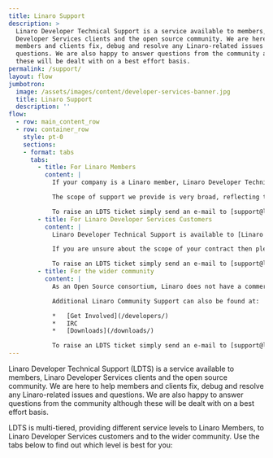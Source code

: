 ```yaml
---
title: Linaro Support
description: >
  Linaro Developer Technical Support is a service available to members, Linaro
  Developer Services clients and the open source community. We are here to help
  members and clients fix, debug and resolve any Linaro-related issues and
  questions. We are also happy to answer questions from the community although
  these will be dealt with on a best effort basis.
permalink: /support/
layout: flow
jumbotron:
  image: /assets/images/content/developer-services-banner.jpg
  title: Linaro Support
  description: ''
flow:
  - row: main_content_row
  - row: container_row
    style: pt-0
    sections:
    - format: tabs
      tabs:
        - title: For Linaro Members
          content: |
            If your company is a Linaro member, Linaro Developer Technical Support is one of the benefits you get. We are here to guide and support you on Linaro’s software releases, contributions to open source and training material. If you are unsure whether your company has access to LDTS then visit [our list of members](/members-by-group/) and check if your company is a Core, Club or Group member.

            The scope of support we provide is very broad, reflecting the many different areas Linaro operates in. Examples of technologies around which we provide support include GNU and LLVM toolchains for Arm platforms, Linux kernel (including mainline, Linaro Stable Kernel and kernel testing), power optimization and testing, OP-TEE, QEMU/KVM, LAVA, SQUAD and any work by your landing team.

            To raise an LDTS ticket simply send an e-mail to [support@linaro.org](mailto:support@linaro.org) from your company e-mail address or, if you prefer, register using your company e-mail address at [https://support.linaro.org](https://support.linaro.org). LDTS uses domain names to prioritize tickets from member companies, if you do not use your company e-mail address then your ticket will not be prioritized correctly.
        - title: For Linaro Developer Services Customers
          content: |
            Linaro Developer Technical Support is available to [Linaro Developer Services](/services/) customers at an additional fee as part of their contract. The scope of cover will vary depending on the contract and Statement of Work with each individual customer.

            If you are unsure about the scope of your contract then please raise a ticket with us nonetheless. Our engineers are briefed on the support levels for each customer and if you do not receive support as part of your contract we will treat your query as a community ticket (see next tab).

            To raise an LDTS ticket simply send an e-mail to [support@linaro.org](mailto:support@linaro.org) from company e-mail address or, if you prefer, register using your company e-mail address at [https://support.linaro.org](https://support.linaro.org). LDTS uses domain names to prioritize tickets from our customers, if you do not use your company e-mail address then your ticket will not be prioritized correctly.
        - title: For the wider community
          content: |
            As an Open Source consortium, Linaro does not have a commercial product set; rather, we are Member funded for Member directed projects and efforts for Linux on Arm. Community (non-Member) tickets are therefore handled on a best effort basis. Our free-of-charge service does not provide comprehensive technical support. The scope is much less broad than that offered to members and customers and we are not able to look deeply into specific problems. However where we have information to hand that can help, we will be delighted to share it.

            Additional Linaro Community Support can also be found at:

            *   [Get Involved](/developers/)
            *   IRC
            *   [Downloads](/downloads/)

            To raise an LDTS ticket simply send an e-mail to [support@linaro.org](mailto:support@linaro.org) or, if you prefer, register at [https://support.linaro.org](https://support.linaro.org/).
---
```

Linaro Developer Technical Support (LDTS) is a service available to members, Linaro Developer Services clients and
the open source community. We are here to help members and clients fix, debug and resolve any Linaro-related issues
and questions. We are also happy to answer questions from the community although these will be dealt with on a best
effort basis.

LDTS is multi-tiered, providing different service levels to Linaro Members, to Linaro Developer Services customers
and to the wider community. Use the tabs below to find out which level is best for you:
